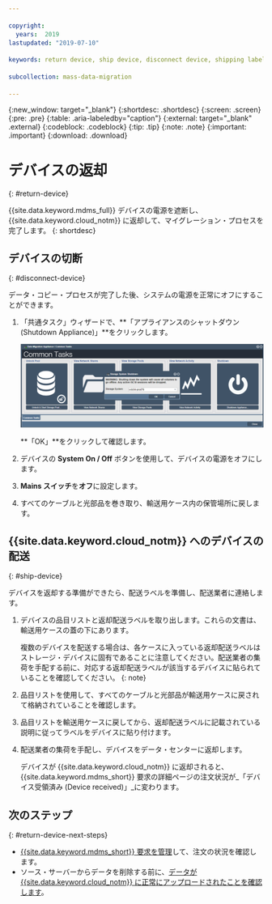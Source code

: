 ```yaml
---

copyright:
  years:  2019
lastupdated: "2019-07-10"

keywords: return device, ship device, disconnect device, shipping label

subcollection: mass-data-migration

---
```

{:new_window: target="_blank"}
{:shortdesc: .shortdesc}
{:screen: .screen}
{:pre: .pre}
{:table: .aria-labeledby="caption"}
{:external: target="_blank" .external}
{:codeblock: .codeblock}
{:tip: .tip}
{:note: .note}
{:important: .important}
{:download: .download}

# デバイスの返却
{: #return-device}

{{site.data.keyword.mdms_full}} デバイスの電源を遮断し、{{site.data.keyword.cloud_notm}} に返却して、マイグレーション・プロセスを完了します。
{: shortdesc}

## デバイスの切断
{: #disconnect-device}

データ・コピー・プロセスが完了した後、システムの電源を正常にオフにすることができます。

1. 「共通タスク」ウィザードで、**「アプライアンスのシャットダウン (Shutdown Appliance)」**をクリックします。

    ![アプライアンスのシャットダウン](images/ShutDown.png)

    **「OK」**をクリックして確認します。
2. デバイスの **System On / Off** ボタンを使用して、デバイスの電源をオフにします。 
3. **Mains スイッチ**を**オフ**に設定します。
4. すべてのケーブルと光部品を巻き取り、輸送用ケース内の保管場所に戻します。

## {{site.data.keyword.cloud_notm}} へのデバイスの配送
{: #ship-device}

デバイスを返却する準備ができたら、配送ラベルを準備し、配送業者に連絡します。

1. デバイスの品目リストと返却配送ラベルを取り出します。これらの文書は、輸送用ケースの蓋の下にあります。

    複数のデバイスを配送する場合は、各ケースに入っている返却配送ラベルはストレージ・デバイスに固有であることに注意してください。配送業者の集荷を手配する前に、対応する返却配送ラベルが該当するデバイスに貼られていることを確認してください。
    {: note}
2. 品目リストを使用して、すべてのケーブルと光部品が輸送用ケースに戻されて格納されていることを確認します。
3. 品目リストを輸送用ケースに戻してから、返却配送ラベルに記載されている説明に従ってラベルをデバイスに貼り付けます。
4. 配送業者の集荷を手配し、デバイスをデータ・センターに返却します。

    デバイスが {{site.data.keyword.cloud_notm}} に返却されると、{{site.data.keyword.mdms_short}} 要求の詳細ページの注文状況が_「デバイス受領済み (Device received)」_に変わります。

## 次のステップ
{: #return-device-next-steps}

- [{{site.data.keyword.mdms_short}} 要求を管理](/docs/infrastructure/mass-data-migration?topic=mass-data-migration-manage-request)して、注文の状況を確認します。
- ソース・サーバーからデータを削除する前に、[データが {{site.data.keyword.cloud_notm}} に正常にアップロードされたことを確認します](/docs/infrastructure/mass-data-migration?topic=mass-data-migration-verify-data)。

